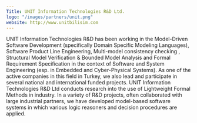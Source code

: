 ```yaml
---
Title: UNIT Information Technologies R&D Ltd.
logo: "/images/partners/unit.png"
website: http://www.unitbilisim.com
---
```

UNIT Information Technologies R&D has been working in the Model-Driven Software Development (specifically Domain Specific Modeling Languages), Software Product Line Engineering, Multi-model consistency checking , Structural Model Verification & Bounded Model Analysis and Formal Requirement Specification in the context of Software and System Engineering (esp. in Embedded and Cyber-Physical Systems). As one of the active companies in this field in Turkey, we also lead and participate in several national and international funded projects. UNIT Information Technologies R&D Ltd conducts research into the use of Lightweight Formal Methods in industry. In a variety of R&D projects, often collaborated with large industrial partners, we have developed model-based software systems in which various logic reasoners and decision procedures are applied.